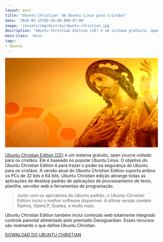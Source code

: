 ```yaml
---
layout: post
title: "Ubuntu Christian: Um Ubuntu Linux para Cristãos"
date: '2016-05-15T05:58:00.000-07:00'
image: '/assets/img/distros/ubuntu-christian.jpg'
description: "Ubuntu Christian Edition (CE) é um sistema gratuito, open source voltado para os cristãos."
main-class: 'misc'
tags:
- Ubuntu
---
```


![Ubuntu Christian: Um Ubuntu Linux para Cristãos](/assets/img/distros/ubuntu-christian.jpg "Ubuntu Christian: Um Ubuntu Linux para Cristãos")

[Ubuntu Christian Edition (CE)](http://ubuntuce.com/) é um sistema gratuito, open source voltado para os cristãos. Ele é baseado no popular Ubuntu Linux. O objetivo do Ubuntu Christian Edition é para trazer o poder ea segurança do Ubuntu para os cristãos. A versão atual do Ubuntu Christian Edition suporta ambos os PCs de 32 bits e 64 bits. Ubuntu Christian edição abrange todas as aplicações de desktop padrão de aplicações de processamento de texto, planilha, servidor web e ferramentas de programação.

> Junto com os aplicativos do Ubuntu padrão, o Ubuntu Christian Edition inclui o melhor software disponível. A última versão contém Xiphos, OpenLP, Quelea, e muito mais.

Ubuntu Christian Edition também inclui conteúdo web totalmente integrado controle parental alimentado pelo premiado Dansguardian. Esses recursos são realmente o que define Ubuntu Christian.

[DOWNLOAD DO UBUNTU CHRISTIAN](http://ubuntuce.com/download.htm)
